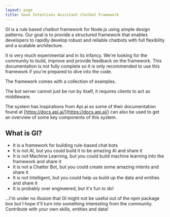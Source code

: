 ```yaml
---
layout: page
title: Good Intentions Assistant Chatbot Framework
---
```


GI is a rule based chatbot framework for Node.js using simple design patterns. Our goal is to provide a structured framework that enables developers to rapidly develop robust and reliable chatbots with full flexibility and a scalable architecture.

It is very much experimental and in its infancy. We're looking for the community to build, improve and provide feedback on the framework. This documentation is not fully complete so it is only recommended to use this framework if you're prepared to dive into the code.

The framework comes with a collection of examples.

The bot server cannot just be run by itself, it requires clients to act as middleware.

The system has inspirations from Api.ai so some of their documentation found at [https://docs.api.ai/](https://docs.api.ai/) can also be used to get an overview of some key components of this system.

## What is GI?

* It is a framework for building rule-based chat bots
* It is not AI, but you could build it to be amazing AI and share it
* It is not Machine Learning, but you could build machine learning into the framework and share it
* It is not a Chatter Bot, but you could create some amazing intents and share it
* It is not Intelligent, but you could help us build up the data and entities and share it
* It is probably over engineered, but it's fun to do!

...I'm under no illusion that GI might not be useful out of the npm package box but I hope it'll turn into something interesting from the community. Contribute with your own skills, entities and data!